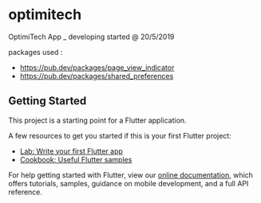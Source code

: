 # optimitech

OptimiTech App _ developing started @ 20&#x2F;5&#x2F;2019

packages used :
- https://pub.dev/packages/page_view_indicator
- https://pub.dev/packages/shared_preferences

## Getting Started

This project is a starting point for a Flutter application.

A few resources to get you started if this is your first Flutter project:

- [Lab: Write your first Flutter app](https://flutter.dev/docs/get-started/codelab)
- [Cookbook: Useful Flutter samples](https://flutter.dev/docs/cookbook)

For help getting started with Flutter, view our 
[online documentation](https://flutter.dev/docs), which offers tutorials, 
samples, guidance on mobile development, and a full API reference.
